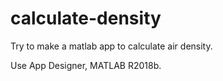 # calculate-density
Try to make a matlab app to calculate air density.

Use App Designer, MATLAB R2018b.
